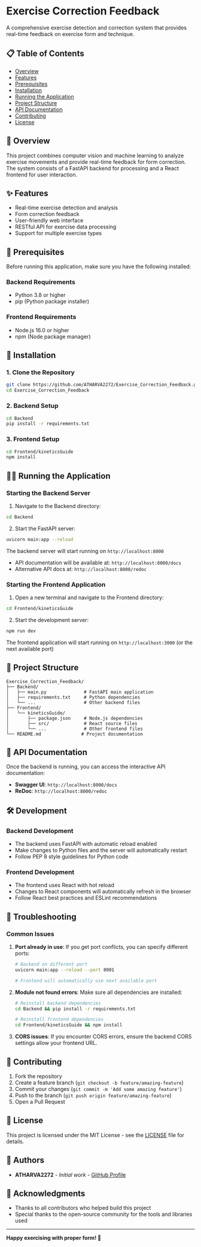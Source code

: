 # Exercise Correction Feedback

A comprehensive exercise detection and correction system that provides real-time feedback on exercise form and technique.

## 📋 Table of Contents

- [Overview](#overview)
- [Features](#features)
- [Prerequisites](#prerequisites)
- [Installation](#installation)
- [Running the Application](#running-the-application)
- [Project Structure](#project-structure)
- [API Documentation](#api-documentation)
- [Contributing](#contributing)
- [License](#license)

## 🎯 Overview

This project combines computer vision and machine learning to analyze exercise movements and provide real-time feedback for form correction. The system consists of a FastAPI backend for processing and a React frontend for user interaction.

## ✨ Features

- Real-time exercise detection and analysis
- Form correction feedback
- User-friendly web interface
- RESTful API for exercise data processing
- Support for multiple exercise types

## 🔧 Prerequisites

Before running this application, make sure you have the following installed:

### Backend Requirements
- Python 3.8 or higher
- pip (Python package installer)

### Frontend Requirements
- Node.js 16.0 or higher
- npm (Node package manager)

## 🚀 Installation

### 1. Clone the Repository
```bash
git clone https://github.com/ATHARVA2272/Exercise_Correction_Feedback.git
cd Exercise_Correction_Feedback
```

### 2. Backend Setup
```bash
cd Backend
pip install -r requirements.txt
```

### 3. Frontend Setup
```bash
cd Frontend/kineticsGuide
npm install
```

## 🏃‍♂️ Running the Application

### Starting the Backend Server

1. Navigate to the Backend directory:
```bash
cd Backend
```

2. Start the FastAPI server:
```bash
uvicorn main:app --reload
```

The backend server will start running on `http://localhost:8000`

- API documentation will be available at: `http://localhost:8000/docs`
- Alternative API docs at: `http://localhost:8000/redoc`

### Starting the Frontend Application

1. Open a new terminal and navigate to the Frontend directory:
```bash
cd Frontend/kineticsGuide
```

2. Start the development server:
```bash
npm run dev
```

The frontend application will start running on `http://localhost:3000` (or the next available port)

## 📁 Project Structure

```
Exercise_Correction_Feedback/
├── Backend/
│   ├── main.py              # FastAPI main application
│   ├── requirements.txt     # Python dependencies
│   └── ...                  # Other backend files
├── Frontend/
│   └── kineticsGuide/
│       ├── package.json     # Node.js dependencies
│       ├── src/             # React source files
│       └── ...              # Other frontend files
└── README.md               # Project documentation
```

## 🔌 API Documentation

Once the backend is running, you can access the interactive API documentation:

- **Swagger UI**: `http://localhost:8000/docs`
- **ReDoc**: `http://localhost:8000/redoc`

## 🛠️ Development

### Backend Development
- The backend uses FastAPI with automatic reload enabled
- Make changes to Python files and the server will automatically restart
- Follow PEP 8 style guidelines for Python code

### Frontend Development
- The frontend uses React with hot reload
- Changes to React components will automatically refresh in the browser
- Follow React best practices and ESLint recommendations

## 🚨 Troubleshooting

### Common Issues

1. **Port already in use**: If you get port conflicts, you can specify different ports:
   ```bash
   # Backend on different port
   uvicorn main:app --reload --port 8001
   
   # Frontend will automatically use next available port
   ```

2. **Module not found errors**: Make sure all dependencies are installed:
   ```bash
   # Reinstall backend dependencies
   cd Backend && pip install -r requirements.txt
   
   # Reinstall frontend dependencies
   cd Frontend/kineticsGuide && npm install
   ```

3. **CORS issues**: If you encounter CORS errors, ensure the backend CORS settings allow your frontend URL.

## 🤝 Contributing

1. Fork the repository
2. Create a feature branch (`git checkout -b feature/amazing-feature`)
3. Commit your changes (`git commit -m 'Add some amazing feature'`)
4. Push to the branch (`git push origin feature/amazing-feature`)
5. Open a Pull Request

## 📝 License

This project is licensed under the MIT License - see the [LICENSE](LICENSE) file for details.

## 👥 Authors

- **ATHARVA2272** - *Initial work* - [GitHub Profile](https://github.com/ATHARVA2272)

## 🙏 Acknowledgments

- Thanks to all contributors who helped build this project
- Special thanks to the open-source community for the tools and libraries used

---

**Happy exercising with proper form! 💪**
